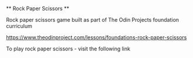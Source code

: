 ** Rock Paper Scissors ** 

Rock paper scissors game built as part of The Odin Projects foundation curriculum

https://www.theodinproject.com/lessons/foundations-rock-paper-scissors

To play rock paper scissors - visit the following link
